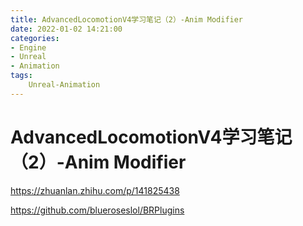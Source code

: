```yaml
---
title: AdvancedLocomotionV4学习笔记（2）-Anim Modifier
date: 2022-01-02 14:21:00
categories:
- Engine
- Unreal
- Animation
tags:
    Unreal-Animation
---
```


# AdvancedLocomotionV4学习笔记（2）-Anim Modifier

https://zhuanlan.zhihu.com/p/141825438

https://github.com/blueroseslol/BRPlugins